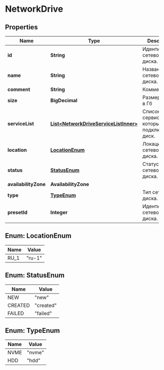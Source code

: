 

# NetworkDrive


## Properties

| Name | Type | Description | Notes |
|------------ | ------------- | ------------- | -------------|
|**id** | **String** | Идентификатор сетевого диска. |  |
|**name** | **String** | Название сетевого диска. |  |
|**comment** | **String** | Комментарий |  |
|**size** | **BigDecimal** | Размер диска в Гб |  |
|**serviceList** | [**List&lt;NetworkDriveServiceListInner&gt;**](NetworkDriveServiceListInner.md) | Список сервисов к которым подключен диск. |  |
|**location** | [**LocationEnum**](#LocationEnum) | Локация сетевого диска. |  |
|**status** | [**StatusEnum**](#StatusEnum) | Статус сетевого диска. |  |
|**availabilityZone** | **AvailabilityZone** |  |  |
|**type** | [**TypeEnum**](#TypeEnum) | Тип сетевого диска. |  |
|**presetId** | **Integer** | Идентификатор сетевого диска. |  |



## Enum: LocationEnum

| Name | Value |
|---- | -----|
| RU_1 | &quot;ru-1&quot; |



## Enum: StatusEnum

| Name | Value |
|---- | -----|
| NEW | &quot;new&quot; |
| CREATED | &quot;created&quot; |
| FAILED | &quot;failed&quot; |



## Enum: TypeEnum

| Name | Value |
|---- | -----|
| NVME | &quot;nvme&quot; |
| HDD | &quot;hdd&quot; |



